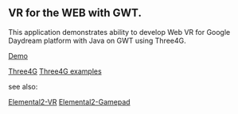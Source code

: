 ## VR for the WEB with GWT.

This application demonstrates ability to develop Web VR for Google Daydream platform with Java on GWT using Three4G.

[Demo](https://env-7073819.cloud.unispace.io/)

[Three4G](https://github.com/treblereel/three4g)
[Three4G examples](https://github.com/treblereel/three4g-examples)

see also:

[Elemental2-VR](https://github.com/treblereel/elemental2-vr)
[Elemental2-Gamepad](https://github.com/treblereel/elemental2-gamepad)

